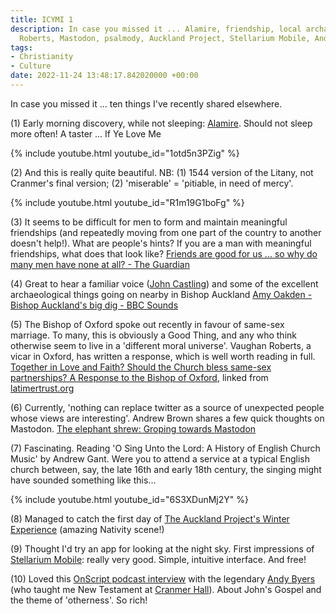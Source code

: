 ```yaml
---
title: ICYMI 1
description: In case you missed it ... Alamire, friendship, local archaeology, Vaughan
  Roberts, Mastodon, psalmody, Auckland Project, Stellarium Mobile, Andy Byers.
tags:
- Christianity
- Culture
date: 2022-11-24 13:48:17.842020000 +00:00
---
```

In case you missed it ... ten things I've recently shared elsewhere.

(1) Early morning discovery, while not sleeping: [Alamire](https://www.alamire.co.uk). Should not sleep more often! A taster ... If Ye Love Me 

{% include youtube.html youtube_id="1otd5n3PZig" %}

(2) And this is really quite beautiful. NB: (1) 1544 version of the Litany, not Cranmer's final version; (2) 'miserable' = 'pitiable, in need of mercy'.

{% include youtube.html youtube_id="R1m19G1boFg" %}

(3) It seems to be difficult for men to form and maintain meaningful friendships (and repeatedly moving from one part of the country to another doesn't help!). What are people's hints? If you are a man with meaningful friendships, what does that look like? [Friends are good for us ... so why do many men have none at all? - The Guardian](https://www.theguardian.com/lifeandstyle/2022/oct/29/friends-are-good-for-us-so-why-do-many-men-have-none-banshees-of-inisherin)

(4) Great to hear a familiar voice ([John Castling](https://twitter.com/JohnCastling)) and some of the excellent archaeological things going on nearby in Bishop Auckland [Amy Oakden - Bishop Auckland's big dig - BBC Sounds](https://www.bbc.co.uk/sounds/play/p0d9wcp8)

(5) The Bishop of Oxford spoke out recently in favour of same-sex marriage. To many, this is obviously a Good Thing, and any who think otherwise seem to live in a 'different moral universe'. Vaughan Roberts, a vicar in Oxford, has written a response, which is well worth reading in full. [Together in Love and Faith? Should the Church bless same-sex partnerships? A Response to the Bishop of Oxford](https://2713aced-d665-4866-bcd0-8f7d81f2f5fe.usrfiles.com/ugd/2713ac_4f9a3958db324778b807e9507fb7c1b3.pdf), linked from [latimertrust.org](https://www.latimertrust.org)

(6) Currently, 'nothing can replace twitter as a source of unexpected people whose views are interesting'. Andrew Brown shares a few quick thoughts on Mastodon. [The elephant shrew: Groping towards Mastodon](https://andrewbrown.substack.com/p/the-elephant-shrew)

(7) Fascinating. Reading 'O Sing Unto the Lord: A History of English Church Music' by Andrew Gant. Were you to attend a service at a typical English church between, say, the late 16th and early 18th century, the singing might have sounded something like this...

{% include youtube.html youtube_id="6S3XDunMj2Y" %}

(8) Managed to catch the first day of [The Auckland Project's Winter Experience](https://aucklandproject.org/venues/winter-experience/) (amazing Nativity scene!)

(9) Thought I'd try an app for looking at the night sky. First impressions of [Stellarium Mobile](https://www.stellarium-labs.com/stellarium-mobile-plus/): really very good. Simple, intuitive interface. And free! 

(10) Loved this [OnScript podcast interview](https://onscript.study/podcast/andrew-byers-john-and-the-others/) with the legendary [Andy Byers](https://twitter.com/Byers_Andy) (who taught me New Testament at [Cranmer Hall](https://www.cranmerhall.com)). About John's Gospel and the theme of 'otherness'. So rich!
